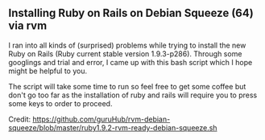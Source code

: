 ## Installing Ruby on Rails on Debian Squeeze (64) via rvm

I ran into all kinds of (surprised) problems while trying to install the new Ruby on Rails (Ruby current stable version 1.9.3-p286). Through some googlings and trial and error, I came up with this bash script which I hope might be helpful to you.

The script will take some time to run so feel free to get some coffee but don't go too far as the installation of ruby and rails will require you to press some keys to order to proceed.

Credit: https://github.com/guruHub/rvm-debian-squeeze/blob/master/ruby1.9.2-rvm-ready-debian-squeeze.sh
